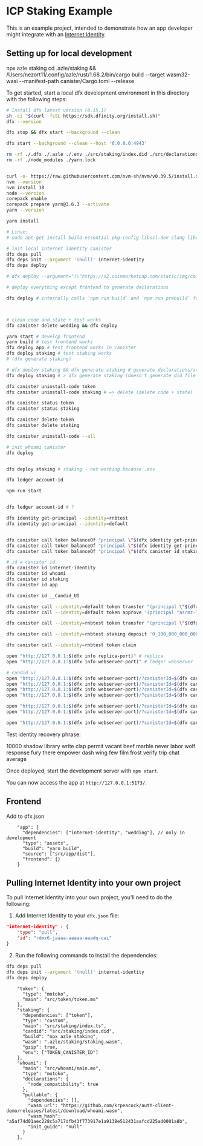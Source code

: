 # ICP Staking Example

This is an example project, intended to demonstrate how an app developer might integrate with an [Internet Identity](https://identity.ic0.app).

## Setting up for local development

npx azle staking
cd .azle/staking && /Users/nezort11/.config/azle/rust/1.68.2/bin/cargo build --target wasm32-wasi --manifest-path canister/Cargo.toml --release

To get started, start a local dfx development environment in this directory with the following steps:

```bash
# Install dfx latest version (0.15.1)
sh -ci "$(curl -fsSL https://sdk.dfinity.org/install.sh)"
dfx --version

dfx stop && dfx start --background --clean

dfx start --background --clean --host '0.0.0.0:4943'

rm -rf ./.dfx ./.azle ./.env ./src/staking/index.did ./src/declarations ./src/app/dist
rm -rf ./node_modules ./yarn.lock


curl -o- https://raw.githubusercontent.com/nvm-sh/nvm/v0.39.5/install.sh | bash
nvm --version
nvm install 18
node --version
corepack enable
corepack prepare yarn@3.6.3 --activate
yarn --version

yarn install

# Linux:
# sudo apt-get install build-essential pkg-config libssl-dev clang libclang-dev

# init local internet identity canister
dfx deps pull
dfx deps init --argument '(null)' internet-identity
dfx deps deploy

# dfx deploy --argument="(\"https://s2.coinmarketcap.com/static/img/coins/64x64/28230.png\", \"Big Time\", \"BIGTIME\", 6, 10000000000000000, principal \"$(dfx identity get-principal --identity=default)\", 0)" token

# deploy everything except frontend to generate declarations

dfx deploy # internally calls `npm run build` and `npm run prebuild` for app canister



# clean code and state + test works
dfx canister delete wedding && dfx deploy

yarn start # develop frontend
yarn build # test frontend works
dfx deploy app # test frontend works in canister
dfx deploy staking # test staking works
# (dfx generate staking)

# dfx deploy staking && dfx generate staking # generate declarations/staking/staking.did
dfx deploy staking # > dfx generate staking (doesn't generate did file for staking = but generates it in declarations/ folder)

dfx canister uninstall-code token
dfx canister uninstall-code staking # => delete (delete code + state)

dfx canister status token
dfx canister status staking

dfx canister delete token
dfx canister delete staking

dfx canister uninstall-code --all

# init whoami canister
dfx deploy


dfx deploy staking # staking - not working because .env

dfx ledger account-id

npm run start


dfx ledger account-id # ?

dfx identity get-principal --identity=rnbtest
dfx identity get-principal --identity=default


dfx canister call token balanceOf "principal \"$(dfx identity get-principal --identity=rnbtest)\""
dfx canister call token balanceOf "principal \"$(dfx identity get-principal --identity=default)\""
dfx canister call token balanceOf "principal \"$(dfx canister id staking)\""

# id ≠ canister id
dfx canister id internet-identity
dfx canister id whoami
dfx canister id staking
dfx canister id app

dfx canister id __Candid_UI

dfx canister call --identity=default token transfer "(principal \"$(dfx identity get-principal --identity=rnbtest)\", 1_000_000_000_000_000)"
dfx canister call --identity=default token approve '(principal "asrmz-lmaaa-aaaaa-qaaeq-cai", 0_500_000_000_000_000)'

dfx canister call --identity=rnbtest token transfer "(principal \"$(dfx canister id staking)\", 0_200_000_000_000_000)"

dfx canister call --identity=rnbtest staking deposit '0_100_000_000_000_000'

dfx canister call --identity=rnbtest token claim

open "http://127.0.0.1:$(dfx info replica-port)" # replica
open "http://127.0.0.1:$(dfx info webserver-port)" # ledger webserver

# candid ui
open "http://127.0.0.1:$(dfx info webserver-port)/?canisterId=$(dfx canister id __Candid_UI)&id=$(dfx canister id internet-identity)"
open "http://127.0.0.1:$(dfx info webserver-port)/?canisterId=$(dfx canister id __Candid_UI)&id=$(dfx canister id __Candid_UI)"
open "http://127.0.0.1:$(dfx info webserver-port)/?canisterId=$(dfx canister id __Candid_UI)&id=$(dfx canister id wedding)"
open "http://127.0.0.1:$(dfx info webserver-port)/?canisterId=$(dfx canister id __Candid_UI)&id=$(dfx canister id app)"

open "http://127.0.0.1:$(dfx info webserver-port)/?canisterId=$(dfx canister id internet-identity)"
open "http://127.0.0.1:$(dfx info webserver-port)/?canisterId=$(dfx canister id app)"

open "http://127.0.0.1:$(dfx info webserver-port)/?canisterId=$(dfx canister id staking)"
```

Test identity recovery phrase:

10000 shadow library write clap permit vacant beef marble never labor wolf response fury there empower dash wing few film frost verify trip chat average

Once deployed, start the development server with `npm start`.

You can now access the app at `http://127.0.0.1:5173/`.

## Frontend

Add to dfx.json

```
    "app": {
      "dependencies": ["internet-identity", "wedding"], // only in development
      "type": "assets",
      "build": "yarn build",
      "source": ["src/app/dist"],
      "frontend": {}
    }
```

## Pulling Internet Identity into your own project

To pull Internet Identity into your own project, you'll need to do the following:

1. Add Internet Identity to your `dfx.json` file:

```json
"internet-identity" : {
    "type": "pull",
    "id": "rdmx6-jaaaa-aaaaa-aaadq-cai"
}
```

2. Run the following commands to install the dependencies:

```bash
dfx deps pull
dfx deps init --argument '(null)' internet-identity
dfx deps deploy
```

```
    "token": {
      "type": "motoko",
      "main": "src/token/token.mo"
    },
    "staking": {
      "dependencies": ["token"],
      "type": "custom",
      "main": "src/staking/index.ts",
      "candid": "src/staking/index.did",
      "build": "npx azle staking",
      "wasm": ".azle/staking/staking.wasm",
      "gzip": true,
      "env": ["TOKEN_CANISTER_ID"]
    },
    "whoami": {
      "main": "src/whoami/main.mo",
      "type": "motoko",
      "declarations": {
        "node_compatibility": true
      },
      "pullable": {
        "dependencies": [],
        "wasm_url": "https://github.com/krpeacock/auth-client-demo/releases/latest/download/whoami.wasm",
        "wasm_hash": "a5af74d01aec228c5a717dfb43f773917e1a9138e512431aafcd225ad0001a8b",
        "init_guide": "null"
      }
    },
```

